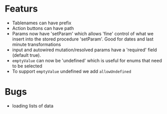 # Featurs
* Tablenames can have prefix
* Action buttons can have path
* Params now have 'setParam' which allows 'fine' control of what we insert into the stored procedure 'setParam'. Good for dates and last minute transformations
* input and autowired mutation/resolved params have a 'required' field (default true).
* `emptyValue` can now be 'undefined' which is useful for enums that need to be selected
* To support `emptyValue` undefined we add `allowUndefined`


# Bugs
* loading lists of data